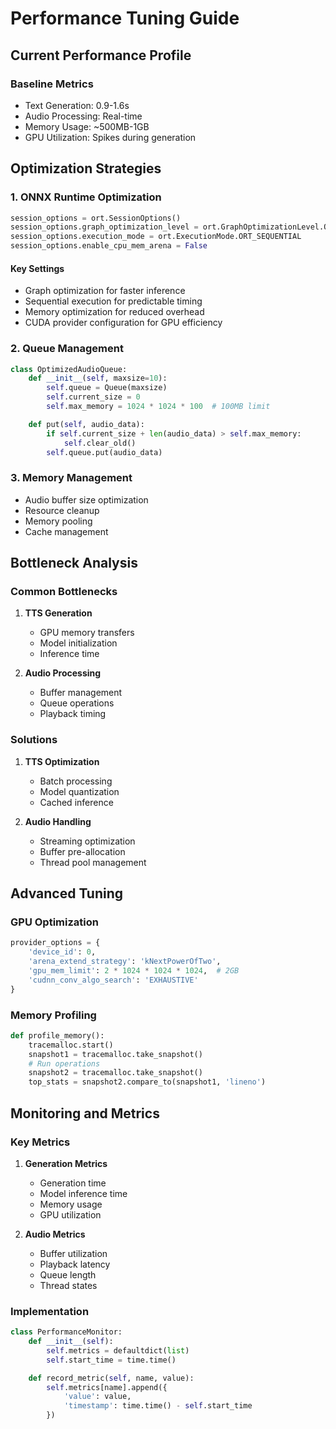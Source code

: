 # Performance Tuning Guide

## Current Performance Profile

### Baseline Metrics
- Text Generation: 0.9-1.6s
- Audio Processing: Real-time
- Memory Usage: ~500MB-1GB
- GPU Utilization: Spikes during generation

## Optimization Strategies

### 1. ONNX Runtime Optimization
```python
session_options = ort.SessionOptions()
session_options.graph_optimization_level = ort.GraphOptimizationLevel.ORT_ENABLE_ALL
session_options.execution_mode = ort.ExecutionMode.ORT_SEQUENTIAL
session_options.enable_cpu_mem_arena = False
```

#### Key Settings
- Graph optimization for faster inference
- Sequential execution for predictable timing
- Memory optimization for reduced overhead
- CUDA provider configuration for GPU efficiency

### 2. Queue Management
```python
class OptimizedAudioQueue:
    def __init__(self, maxsize=10):
        self.queue = Queue(maxsize)
        self.current_size = 0
        self.max_memory = 1024 * 1024 * 100  # 100MB limit

    def put(self, audio_data):
        if self.current_size + len(audio_data) > self.max_memory:
            self.clear_old()
        self.queue.put(audio_data)
```

### 3. Memory Management
- Audio buffer size optimization
- Resource cleanup
- Memory pooling
- Cache management

## Bottleneck Analysis

### Common Bottlenecks
1. **TTS Generation**
   - GPU memory transfers
   - Model initialization
   - Inference time

2. **Audio Processing**
   - Buffer management
   - Queue operations
   - Playback timing

### Solutions
1. **TTS Optimization**
   - Batch processing
   - Model quantization
   - Cached inference

2. **Audio Handling**
   - Streaming optimization
   - Buffer pre-allocation
   - Thread pool management

## Advanced Tuning

### GPU Optimization
```python
provider_options = {
    'device_id': 0,
    'arena_extend_strategy': 'kNextPowerOfTwo',
    'gpu_mem_limit': 2 * 1024 * 1024 * 1024,  # 2GB
    'cudnn_conv_algo_search': 'EXHAUSTIVE'
}
```

### Memory Profiling
```python
def profile_memory():
    tracemalloc.start()
    snapshot1 = tracemalloc.take_snapshot()
    # Run operations
    snapshot2 = tracemalloc.take_snapshot()
    top_stats = snapshot2.compare_to(snapshot1, 'lineno')
```

## Monitoring and Metrics

### Key Metrics
1. **Generation Metrics**
   - Generation time
   - Model inference time
   - Memory usage
   - GPU utilization

2. **Audio Metrics**
   - Buffer utilization
   - Playback latency
   - Queue length
   - Thread states

### Implementation
```python
class PerformanceMonitor:
    def __init__(self):
        self.metrics = defaultdict(list)
        self.start_time = time.time()

    def record_metric(self, name, value):
        self.metrics[name].append({
            'value': value,
            'timestamp': time.time() - self.start_time
        })
```
